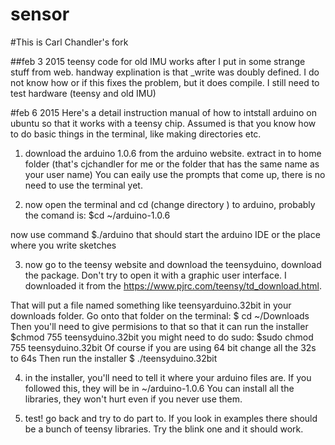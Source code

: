 # sensor

#This is Carl Chandler's fork

##feb 3 2015 
teensy code for old IMU works after I put in some strange stuff from web. handway explination is that _write was doubly defined. I do not know how or if this fixes the problem, but it does compile. I still need to test hardware (teensy and old IMU) 

#feb 6 2015 
Here's a detail instruction manual of how to intstall arduino on ubuntu so that it works with a teensy chip. Assumed is that you know how to do basic things in the terminal, like making directories etc. 

1) download the arduino 1.0.6 from the arduino website. extract in to home folder (that's cjchandler for me or the folder that has the same name as your user name) You can eaily use the prompts that come up, there is no need to use the terminal yet. 

2) now open the terminal and cd (change directory ) to arduino, probably the comand is: $cd ~/arduino-1.0.6 

now use command $./arduino 
that should start the arduino IDE or the place where you write sketches

3) now go to the teensy website and download the teensyduino, download the package. Don't try to open it with a graphic user interface. I downloaded it from the https://www.pjrc.com/teensy/td_download.html. 

That will put a file named something like teensyarduino.32bit in your downloads folder. Go onto that folder on the terminal:
$ cd ~/Downloads 
Then you'll need to give permisions to that so that it can run the installer
$chmod 755 teensyduino.32bit
you might need to do sudo: 
$sudo chmod 755 teensyduino.32bit
Of course if you are using 64 bit change all the 32s to 64s
Then run the installer
$ ./teensyduino.32bit

4) in the installer, you'll need to tell it where your arduino files are. If you followed this, they will be in ~/arduino-1.0.6
You can install all the libraries, they won't hurt even if you never use them. 

5) test! go back and try to do part to. If you look in examples there should be a bunch of teensy libraries. Try the blink one and it should work. 

